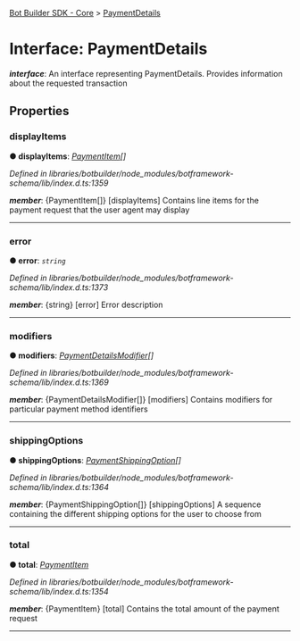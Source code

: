 [Bot Builder SDK - Core](../README.md) > [PaymentDetails](../interfaces/botbuilder.paymentdetails.md)



# Interface: PaymentDetails

*__interface__*: An interface representing PaymentDetails. Provides information about the requested transaction



## Properties
<a id="displayitems"></a>

###  displayItems

**●  displayItems**:  *[PaymentItem](botbuilder.paymentitem.md)[]* 

*Defined in libraries/botbuilder/node_modules/botframework-schema/lib/index.d.ts:1359*


*__member__*: {PaymentItem[]} [displayItems] Contains line items for the payment request that the user agent may display





___

<a id="error"></a>

###  error

**●  error**:  *`string`* 

*Defined in libraries/botbuilder/node_modules/botframework-schema/lib/index.d.ts:1373*


*__member__*: {string} [error] Error description





___

<a id="modifiers"></a>

###  modifiers

**●  modifiers**:  *[PaymentDetailsModifier](botbuilder.paymentdetailsmodifier.md)[]* 

*Defined in libraries/botbuilder/node_modules/botframework-schema/lib/index.d.ts:1369*


*__member__*: {PaymentDetailsModifier[]} [modifiers] Contains modifiers for particular payment method identifiers





___

<a id="shippingoptions"></a>

###  shippingOptions

**●  shippingOptions**:  *[PaymentShippingOption](botbuilder.paymentshippingoption.md)[]* 

*Defined in libraries/botbuilder/node_modules/botframework-schema/lib/index.d.ts:1364*


*__member__*: {PaymentShippingOption[]} [shippingOptions] A sequence containing the different shipping options for the user to choose from





___

<a id="total"></a>

###  total

**●  total**:  *[PaymentItem](botbuilder.paymentitem.md)* 

*Defined in libraries/botbuilder/node_modules/botframework-schema/lib/index.d.ts:1354*


*__member__*: {PaymentItem} [total] Contains the total amount of the payment request





___


